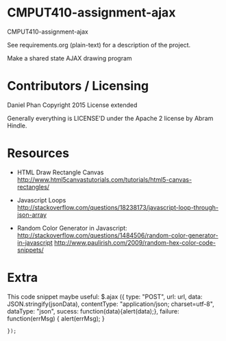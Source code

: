 CMPUT410-assignment-ajax
==============================

CMPUT410-assignment-ajax

See requirements.org (plain-text) for a description of the project.

Make a shared state AJAX drawing program

Contributors / Licensing
========================
Daniel Phan Copyright 2015 License extended

Generally everything is LICENSE'D under the Apache 2 license by Abram Hindle.

Resources
===

* HTML Draw Rectangle Canvas
   http://www.html5canvastutorials.com/tutorials/html5-canvas-rectangles/

* Javascript Loops
  http://stackoverflow.com/questions/18238173/javascript-loop-through-json-array 

* Random Color Generator in Javascript:
  http://stackoverflow.com/questions/1484506/random-color-generator-in-javascript
  http://www.paulirish.com/2009/random-hex-color-code-snippets/


Extra
===

This code snippet maybe useful:
    $.ajax ({
        type: "POST",
        url: url,
        data: JSON.stringify(jsonData),
        contentType: "application/json; charset=utf-8",
        dataType: "json",
        sucess: function(data){alert(data);},
        failure: function(errMsg) {
            alert(errMsg);
        }
         
    });


